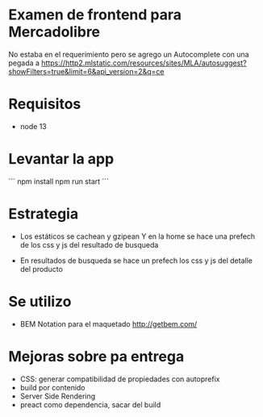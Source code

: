 # Examen de frontend para Mercadolibre

No estaba en el requerimiento pero se agrego un Autocomplete 
con una pegada a
https://http2.mlstatic.com/resources/sites/MLA/autosuggest?showFilters=true&limit=6&api_version=2&q=ce


# Requisitos
- node 13

# Levantar la app

´´´ 
  npm install
  npm run start
´´´
# Estrategia

- Los estáticos se cachean y gzipean
Y en la home se hace una prefech de los css y js del resultado de busqueda

- En resultados de busqueda se hace un prefech los css y js del detalle del producto

# Se utilizo
- BEM Notation para el maquetado  http://getbem.com/

# Mejoras sobre pa entrega
- CSS: generar compatibilidad de propiedades con autoprefix 
- build por contenido
- Server Side Rendering
- preact como dependencia, sacar del build
